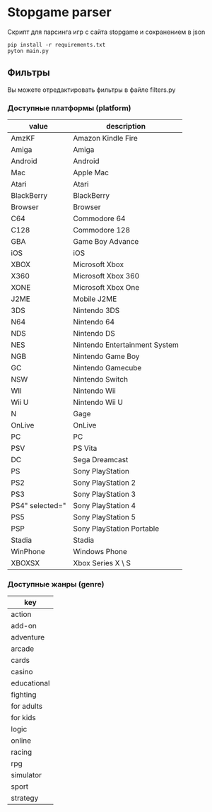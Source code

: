 # Stopgame parser
Скрипт для парсинга игр с сайта stopgame и сохранением в json

```
pip install -r requirements.txt
pyton main.py
```

## Фильтры
Вы можете отредактировать фильтры в файле filters.py

### Доступные платформы (platform)
| value | description |
|-------|-------------|
| AmzKF |  Amazon Kindle Fire |
| Amiga |  Amiga |
| Android |  Android |
| Mac |  Apple Mac |
| Atari |  Atari |
| BlackBerry |  BlackBerry |
| Browser |  Browser |
| C64 |  Commodore 64 |
| C128 |  Commodore 128 |
| GBA |  Game Boy Advance |
| iOS |  iOS |
| XBOX |  Microsoft Xbox |
| X360 |  Microsoft Xbox 360 |
| XONE |  Microsoft Xbox One |
| J2ME |  Mobile J2ME |
| 3DS |  Nintendo 3DS |
| N64 |  Nintendo 64 |
| NDS |  Nintendo DS |
| NES |  Nintendo Entertainment System |
| NGB |  Nintendo Game Boy |
| GC |  Nintendo Gamecube |
| NSW |  Nintendo Switch |
| WII |  Nintendo Wii |
| Wii U |  Nintendo Wii U |
| N| Gage |  Nokia N| Gage |
| OnLive |  OnLive |
| PC |  PC |
| PSV |  PS Vita |
| DC |  Sega Dreamcast |
| PS |  Sony PlayStation |
| PS2 |  Sony PlayStation 2 |
| PS3 |  Sony PlayStation 3 |
| PS4" selected=" |  Sony PlayStation 4 |
| PS5 |  Sony PlayStation 5 |
| PSP |  Sony PlayStation Portable |
| Stadia |  Stadia |
| WinPhone |  Windows Phone |
| XBOXSX |  Xbox Series X \ S |

### Доступные жанры (genre)
| key    |
|--------|
| action |
| add-on |
| adventure |
| arcade |
| cards |
| casino |
| educational |
| fighting |
| for adults |
| for kids |
| logic |
| online |
| racing |
| rpg |
| simulator |
| sport |
| strategy |


